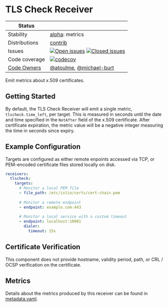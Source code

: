 # TLS Check Receiver

<!-- status autogenerated section -->
| Status        |           |
| ------------- |-----------|
| Stability     | [alpha]: metrics   |
| Distributions | [contrib] |
| Issues        | [![Open issues](https://img.shields.io/github/issues-search/open-telemetry/opentelemetry-collector-contrib?query=is%3Aissue%20is%3Aopen%20label%3Areceiver%2Ftlscheck%20&label=open&color=orange&logo=opentelemetry)](https://github.com/open-telemetry/opentelemetry-collector-contrib/issues?q=is%3Aopen+is%3Aissue+label%3Areceiver%2Ftlscheck) [![Closed issues](https://img.shields.io/github/issues-search/open-telemetry/opentelemetry-collector-contrib?query=is%3Aissue%20is%3Aclosed%20label%3Areceiver%2Ftlscheck%20&label=closed&color=blue&logo=opentelemetry)](https://github.com/open-telemetry/opentelemetry-collector-contrib/issues?q=is%3Aclosed+is%3Aissue+label%3Areceiver%2Ftlscheck) |
| Code coverage | [![codecov](https://codecov.io/github/open-telemetry/opentelemetry-collector-contrib/graph/main/badge.svg?component=receiver_tlscheck)](https://app.codecov.io/gh/open-telemetry/opentelemetry-collector-contrib/tree/main/?components%5B0%5D=receiver_tlscheck&displayType=list) |
| [Code Owners](https://github.com/open-telemetry/opentelemetry-collector-contrib/blob/main/CONTRIBUTING.md#becoming-a-code-owner)    | [@atoulme](https://www.github.com/atoulme), [@michael-burt](https://www.github.com/michael-burt) |

[alpha]: https://github.com/open-telemetry/opentelemetry-collector/blob/main/docs/component-stability.md#alpha
[contrib]: https://github.com/open-telemetry/opentelemetry-collector-releases/tree/main/distributions/otelcol-contrib
<!-- end autogenerated section -->

Emit metrics about x.509 certificates.

## Getting Started

By default, the TLS Check Receiver will emit a single metric, `tlscheck.time_left`, per target. This is measured in seconds until the date and time specified in the `NotAfter` field of the x.509 certificate. After certificate expiration, the metric value will be a negative integer measuring the time in seconds since expiry.

## Example Configuration

Targets are configured as either remote enpoints accessed via TCP, or PEM-encoded certificate files stored locally on disk.

```yaml
receivers:
  tlscheck:
    targets:
      # Monitor a local PEM file
      - file_path: /etc/istio/certs/cert-chain.pem
      
      # Monitor a remote endpoint
      - endpoint: example.com:443
      
      # Monitor a local service with a custom timeout
      - endpoint: localhost:10901
        dialer: 
          timeout: 15s
```

## Certificate Verification

This component does not provide hostname, validity period, path, or CRL / OCSP verification on the certificate.

## Metrics

Details about the metrics produced by this receiver can be found in [metadata.yaml](./metadata.yaml).
